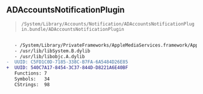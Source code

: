 ## ADAccountsNotificationPlugin

> `/System/Library/Accounts/Notification/ADAccountsNotificationPlugin.bundle/ADAccountsNotificationPlugin`

```diff

   - /System/Library/PrivateFrameworks/AppleMediaServices.framework/AppleMediaServices
   - /usr/lib/libSystem.B.dylib
   - /usr/lib/libobjc.A.dylib
-  UUID: C5FD1C0D-7185-338C-B7FA-6A5484D26E85
+  UUID: 540C7A17-8454-3C37-844D-D8221A6E40BF
   Functions: 7
   Symbols:   34
   CStrings:  98

```
